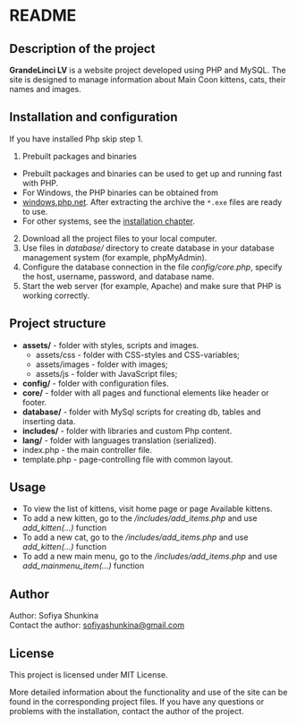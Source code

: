 # README 

## Description of the project
<b>GrandeLinci LV</b> is a website project developed using PHP and MySQL. The site is designed to manage information about Main Coon kittens, cats, their names and images.

## Installation and configuration
If you have installed Php skip step 1.
1. Prebuilt packages and binaries

- Prebuilt packages and binaries can be used to get up and running fast with PHP.
- For Windows, the PHP binaries can be obtained from
- [windows.php.net](https://windows.php.net). After extracting the archive the
`*.exe` files are ready to use.
- For other systems, see the [installation chapter](https://php.net/install).
2. Download all the project files to your local computer.
3. Use files in <i>database/</i> directory to create database in your database management system (for example, phpMyAdmin).
4. Configure the database connection in the file <i>config/core.php</i>, specify the host, username, password, and database name.
5. Start the web server (for example, Apache) and make sure that PHP is working correctly.

## Project structure
- <b>assets/</b> - folder with styles, scripts and images.
    + assets/css - folder with CSS-styles and CSS-variables;
    + assets/images - folder with images;
    + assets/js - folder with JavaScript files;
- <b>config/</b> - folder with configuration files.
- <b>core/</b> - folder with all pages and functional elements like header  or footer.
- <b>database/</b> - folder with MySql scripts for creating db, tables and inserting data.
- <b>includes/</b> - folder with libraries and custom Php content.
- <b>lang/</b> - folder with languages translation (serialized).
- index.php - the main controller file.
- template.php - page-controlling file with common layout.


## Usage
- To view the list of kittens, visit home page or page Available kittens.
- To add a new kitten, go to the <i>/includes/add_items.php</i> and use <i>add_kitten(...)</i> function
- To add a new cat, go to the <i>/includes/add_items.php</i> and use <i>add_kitten(...)</i> function
- To add a new main menu, go to the <i>/includes/add_items.php</i> and use <i>add_mainmenu_item(...)</i> function


## Author
Author: Sofiya Shunkina<br>
Contact the author: sofiyashunkina@gmail.com

## License
This project is licensed under MIT License.

More detailed information about the functionality and use of the site can be found in the corresponding project files. If you have any questions or problems with the installation, contact the author of the project.
